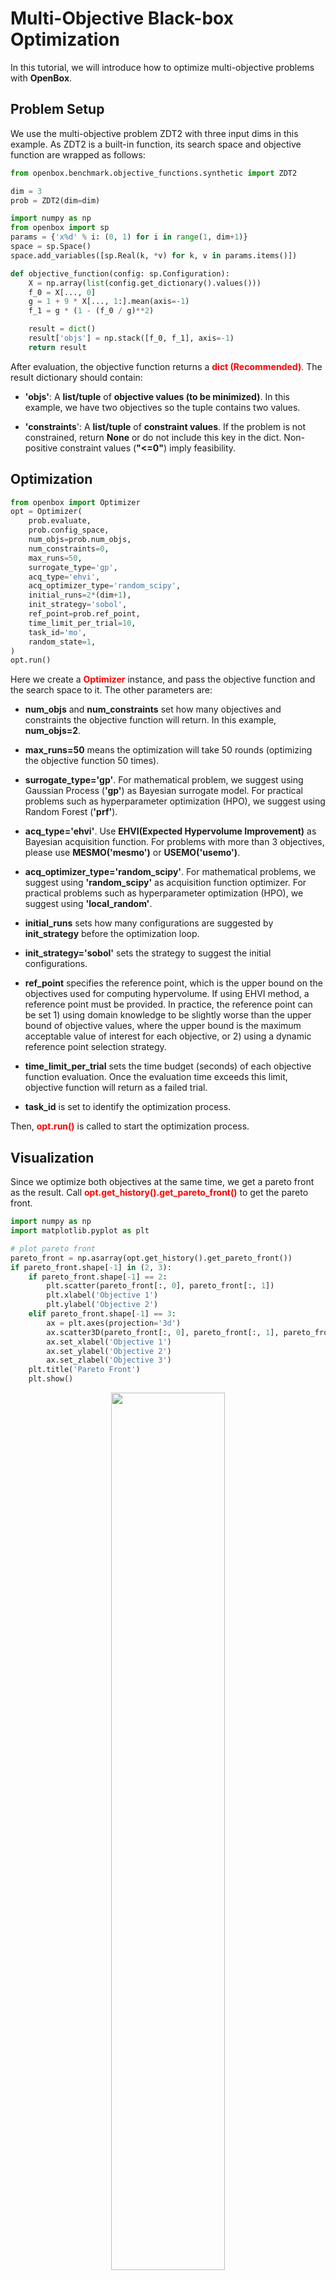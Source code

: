 # Multi-Objective Black-box Optimization

In this tutorial, we will introduce how to optimize multi-objective problems with **OpenBox**.

## Problem Setup

We use the multi-objective problem ZDT2 with three input dims in this example. As ZDT2 is a built-in function, 
its search space and objective function are wrapped as follows:

```python
from openbox.benchmark.objective_functions.synthetic import ZDT2

dim = 3
prob = ZDT2(dim=dim)
```

```python
import numpy as np
from openbox import sp
params = {'x%d' % i: (0, 1) for i in range(1, dim+1)}
space = sp.Space()
space.add_variables([sp.Real(k, *v) for k, v in params.items()])

def objective_function(config: sp.Configuration):
    X = np.array(list(config.get_dictionary().values()))
    f_0 = X[..., 0]
    g = 1 + 9 * X[..., 1:].mean(axis=-1)
    f_1 = g * (1 - (f_0 / g)**2)

    result = dict()
    result['objs'] = np.stack([f_0, f_1], axis=-1)
    return result
```

After evaluation, the objective function returns a <font color=#FF0000>**dict (Recommended)**.</font>
The result dictionary should contain:

+ **'objs'**: A **list/tuple** of **objective values (to be minimized)**. 
In this example, we have two objectives so the tuple contains two values.

+ **'constraints**': A **list/tuple** of **constraint values**.
If the problem is not constrained, return **None** or do not include this key in the dict.
Non-positive constraint values (**"<=0"**) imply feasibility.

## Optimization

```python
from openbox import Optimizer
opt = Optimizer(
    prob.evaluate,
    prob.config_space,
    num_objs=prob.num_objs,
    num_constraints=0,
    max_runs=50,
    surrogate_type='gp',
    acq_type='ehvi',
    acq_optimizer_type='random_scipy',
    initial_runs=2*(dim+1),
    init_strategy='sobol',
    ref_point=prob.ref_point,
    time_limit_per_trial=10,
    task_id='mo',
    random_state=1,
)
opt.run()
```

Here we create a <font color=#FF0000>**Optimizer**</font> instance, and pass the objective function 
and the search space to it. 
The other parameters are:

+ **num_objs** and **num_constraints** set how many objectives and constraints the objective function will return.
In this example, **num_objs=2**.

+ **max_runs=50** means the optimization will take 50 rounds (optimizing the objective function 50 times). 

+ **surrogate_type='gp'**. For mathematical problem, we suggest using Gaussian Process (**'gp'**) as Bayesian surrogate
model. For practical problems such as hyperparameter optimization (HPO), we suggest using Random Forest (**'prf'**).

+ **acq_type='ehvi'**. Use **EHVI(Expected Hypervolume Improvement)** as Bayesian acquisition function. For problems with more than 3 objectives, please
use **MESMO('mesmo')** or **USEMO('usemo')**.

+ **acq_optimizer_type='random_scipy'**. For mathematical problems, we suggest using **'random_scipy'** as
acquisition function optimizer. For practical problems such as hyperparameter optimization (HPO), we suggest
using **'local_random'**.

+ **initial_runs** sets how many configurations are suggested by **init_strategy** before the optimization loop.

+ **init_strategy='sobol'** sets the strategy to suggest the initial configurations.

+ **ref_point** specifies the reference point, which is the upper bound on the objectives used for computing
hypervolume. If using EHVI method, a reference point must be provided. In practice, the reference point can be
set 1) using domain knowledge to be slightly worse than the upper bound of objective values, where the upper bound is
the maximum acceptable value of interest for each objective, or 2) using a dynamic reference point selection strategy.

+ **time_limit_per_trial** sets the time budget (seconds) of each objective function evaluation. Once the 
evaluation time exceeds this limit, objective function will return as a failed trial.

+ **task_id** is set to identify the optimization process.

Then, <font color=#FF0000>**opt.run()**</font> is called to start the optimization process.

## Visualization

Since we optimize both objectives at the same time, we get a pareto front as the result.
Call <font color=#FF0000>**opt.get_history().get_pareto_front()**</font> to get the pareto front.

```python
import numpy as np
import matplotlib.pyplot as plt

# plot pareto front
pareto_front = np.asarray(opt.get_history().get_pareto_front())
if pareto_front.shape[-1] in (2, 3):
    if pareto_front.shape[-1] == 2:
        plt.scatter(pareto_front[:, 0], pareto_front[:, 1])
        plt.xlabel('Objective 1')
        plt.ylabel('Objective 2')
    elif pareto_front.shape[-1] == 3:
        ax = plt.axes(projection='3d')
        ax.scatter3D(pareto_front[:, 0], pareto_front[:, 1], pareto_front[:, 2])
        ax.set_xlabel('Objective 1')
        ax.set_ylabel('Objective 2')
        ax.set_zlabel('Objective 3')
    plt.title('Pareto Front')
    plt.show()
```

<p align="center">
<img src="https://raw.githubusercontent.com/thomas-young-2013/open-box/master/docs/imgs/plot_pareto_front_zdt2.png" width="60%">
</p>

Then plot the hypervolume difference during the optimization compared to the ideal pareto front.

```python
# plot hypervolume
hypervolume = opt.get_history().hv_data
log_hv_diff = np.log10(prob.max_hv - np.asarray(hypervolume))
plt.plot(log_hv_diff)
plt.xlabel('Iteration')
plt.ylabel('Log Hypervolume Difference')
plt.show()
```

<p align="center">
<img src="https://raw.githubusercontent.com/thomas-young-2013/open-box/master/docs/imgs/plot_hypervolume_zdt2.png" width="60%">
</p>

